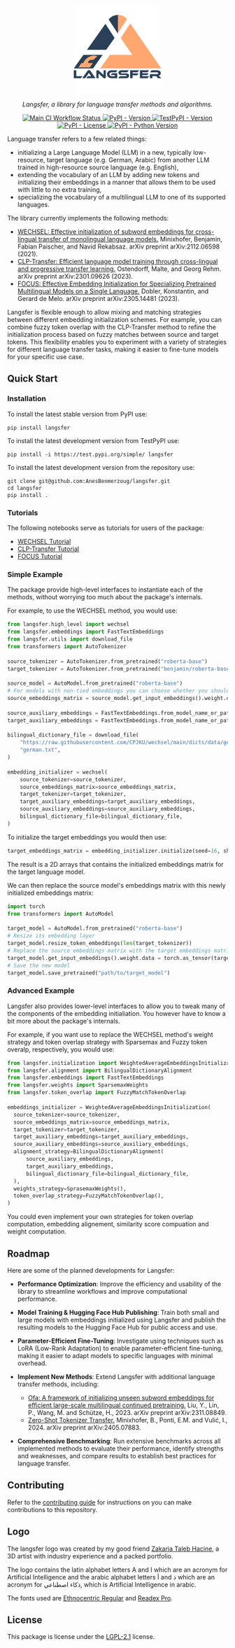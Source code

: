<p align="center" style="text-align:center;">
    <img alt="Langsfer Logo" src="https://raw.githubusercontent.com/AnesBenmerzoug/langsfer/refs/heads/main/logo.svg" width="200"/>
</p>
<p align="center" style="text-align:center;">
    <em>Langsfer, a library for language transfer methods and algorithms.</em>
</p>
<p align="center">
  <a href="https://github.com/AnesBenmerzoug/langsfer/actions?query=event%3Apush+branch%3Amain" target="_blank">
    <img src="https://github.com/AnesBenmerzoug/langsfer/actions/workflows/main.yml/badge.svg?event=push&branch=main" alt="Main CI Workflow Status">
  </a>
  <a href="https://pypi.org/project/langsfer">
    <img alt="PyPI - Version" src="https://img.shields.io/pypi/v/langsfer?style=flat&logo=pypi&logoColor=white&label=PyPI&color=blue">
  </a>
  <a href="https://test.pypi.org/project/langsfer/">
    <img alt="TestPyPI - Version" src="https://img.shields.io/badge/dynamic/json?url=https%3A%2F%2Ftest.pypi.org%2Fpypi%2Flangsfer%2Fjson&query=%24.info.version&prefix=v&logo=pypi&logoColor=white&label=TestPyPI&link=https%3A%2F%2Ftest.pypi.org%2Fproject%2Flangsfer%2F">
  </a>
  <a href="https://github.com/AnesBenmerzoug/langsfer/blob/main/LICENSE">
    <img alt="PyPI - License" src="https://img.shields.io/pypi/l/langsfer?logoColor=white&label=License&color=blue">
  </a>
  <a href="https://pypi.org/project/langsfer">
    <img alt="PyPI - Python Version" src="https://img.shields.io/pypi/pyversions/langsfer?logo=python&label=Python">
  </a>
</p>

Language transfer refers to a few related things:

- initializing a Large Language Model (LLM) in a new, typically low-resource, target language (e.g. German, Arabic)
  from another LLM trained in high-resource source language (e.g. English),
- extending the vocabulary of an LLM by adding new tokens and initializing their embeddings
  in a manner that allows them to be used with little to no extra training,
- specializing the vocabulary of a multilingual LLM to one of its supported languages.

The library currently implements the following methods:

- [WECHSEL: Effective initialization of subword embeddings for cross-lingual transfer of monolingual language models.](https://arxiv.org/abs/2112.06598) Minixhofer, Benjamin, Fabian Paischer, and Navid Rekabsaz. arXiv preprint arXiv:2112.06598 (2021).
- [CLP-Transfer: Efficient language model training through cross-lingual and progressive transfer learning.](https://arxiv.org/abs/2301.09626) Ostendorff, Malte, and Georg Rehm. arXiv preprint arXiv:2301.09626 (2023).
- [FOCUS: Effective Embedding Initialization for Specializing Pretrained Multilingual Models on a Single Language.](https://arxiv.org/abs/2305.14481) Dobler, Konstantin, and Gerard de Melo. arXiv preprint arXiv:2305.14481 (2023).

Langsfer is flexible enough to allow mixing and matching strategies between different embedding initialization schemes. For example, you can combine fuzzy token overlap with the CLP-Transfer method to refine the initialization process based on fuzzy matches between source and target tokens. This flexibility enables you to experiment with a variety of strategies for different language transfer tasks, making it easier to fine-tune models for your specific use case.

## Quick Start

### Installation

To install the latest stable version from PyPI use:

```shell
pip install langsfer
```

To install the latest development version from TestPyPI use:

```shell
pip install -i https://test.pypi.org/simple/ langsfer
```

To install the latest development version from the repository use:

```shell
git clone git@github.com:AnesBenmerzoug/langsfer.git
cd langsfer
pip install .
```

### Tutorials

The following notebooks serve as tutorials for users of the package:

- [WECHSEL Tutorial](notebooks/WECHSEL_tutorial.ipynb)
- [CLP-Transfer Tutorial](notebooks/CLPT_tutorial.ipynb)
- [FOCUS Tutorial](notebooks/FOCUS_tutorial.ipynb)

### Simple Example

The package provide high-level interfaces to instantiate each of the methods,
without worrying too much about the package's internals.

For example, to use the WECHSEL method, you would use:

```python
from langsfer.high_level import wechsel
from langsfer.embeddings import FastTextEmbeddings
from langsfer.utils import download_file
from transformers import AutoTokenizer

source_tokenizer = AutoTokenizer.from_pretrained("roberta-base")
target_tokenizer = AutoTokenizer.from_pretrained("benjamin/roberta-base-wechsel-german")

source_model = AutoModel.from_pretrained("roberta-base")
# For models with non-tied embeddings you can choose whether you should transfer the input and output embeddings separately.
source_embeddings_matrix = source_model.get_input_embeddings().weight.detach().numpy()

source_auxiliary_embeddings = FastTextEmbeddings.from_model_name_or_path("en")
target_auxiliary_embeddings = FastTextEmbeddings.from_model_name_or_path("de")

bilingual_dictionary_file = download_file(
    "https://raw.githubusercontent.com/CPJKU/wechsel/main/dicts/data/german.txt",
    "german.txt",
)

embedding_initializer = wechsel(
    source_tokenizer=source_tokenizer,
    source_embeddings_matrix=source_embeddings_matrix,
    target_tokenizer=target_tokenizer,
    target_auxiliary_embeddings=target_auxiliary_embeddings,
    source_auxiliary_embeddings=source_auxiliary_embeddings,
    bilingual_dictionary_file=bilingual_dictionary_file,
)
```

To initialize the target embeddings you would then use:

```python
target_embeddings_matrix = embedding_initializer.initialize(seed=16, show_progress=True)
```

The result is a 2D arrays that contains the initialized embeddings matrix for the target language model.

We can then replace the source model's embeddings matrix with this newly initialized embeddings matrix:

```python
import torch
from transformers import AutoModel

target_model = AutoModel.from_pretrained("roberta-base")
# Resize its embedding layer
target_model.resize_token_embeddings(len(target_tokenizer))
# Replace the source embeddings matrix with the target embeddings matrix
target_model.get_input_embeddings().weight.data = torch.as_tensor(target_embeddings_matrix)
# Save the new model
target_model.save_pretrained("path/to/target_model")
```

### Advanced Example

Langsfer also provides lower-level interfaces to allow you
to tweak many of the components of the embedding initialiation.
You however have to know a bit more about the package's internals.

For example, if you want use to replace the WECHSEL method's weight strategy and token overlap strategy
with Sparsemax and Fuzzy token overalp, respectively, you would use:

```python
from langsfer.initialization import WeightedAverageEmbeddingsInitialization
from langsfer.alignment import BilingualDictionaryAlignment
from langsfer.embeddings import FastTextEmbeddings
from langsfer.weights import SparsemaxWeights
from langsfer.token_overlap import FuzzyMatchTokenOverlap

embeddings_initializer = WeightedAverageEmbeddingsInitialization(
  source_tokenizer=source_tokenizer,
  source_embeddings_matrix=source_embeddings_matrix,
  target_tokenizer=target_tokenizer,
  target_auxiliary_embeddings=target_auxiliary_embeddings,
  source_auxiliary_embeddings=source_auxiliary_embeddings,
  alignment_strategy=BilingualDictionaryAlignment(
      source_auxiliary_embeddings,
      target_auxiliary_embeddings,
      bilingual_dictionary_file=bilingual_dictionary_file,
  ),
  weights_strategy=SprasemaxWeights(),
  token_overlap_strategy=FuzzyMatchTokenOverlap(),
)
```

You could even implement your own strategies for token overlap computation, embedding alignement,
similarity score compuation and weight computation.

## Roadmap

Here are some of the planned developments for Langsfer:

- **Performance Optimization**: Improve the efficiency and usability of the library to streamline workflows
  and improve computational performance.

- **Model Training & Hugging Face Hub Publishing**: Train both small and large models with embeddings initialized using Langsfer
  and publish the resulting models to the Hugging Face Hub for public access and use.

- **Parameter-Efficient Fine-Tuning**: Investigate using techniques such as LoRA (Low-Rank Adaptation)
  to enable parameter-efficient fine-tuning, making it easier to adapt models to specific languages with minimal overhead.

- **Implement New Methods**: Extend Langsfer with additional language transfer methods, including:

  - [Ofa: A framework of initializing unseen subword embeddings for efficient large-scale multilingual continued pretraining.](https://arxiv.org/abs/2311.08849)
    Liu, Y., Lin, P., Wang, M. and Schütze, H., 2023. arXiv preprint arXiv:2311.08849.
  - [Zero-Shot Tokenizer Transfer.](https://arxiv.org/abs/2405.07883)
    Minixhofer, B., Ponti, E.M. and Vulić, I., 2024. arXiv preprint arXiv:2405.07883.

- **Comprehensive Benchmarking**: Run extensive benchmarks across all implemented methods to evaluate their performance, identify strengths
  and weaknesses, and compare results to establish best practices for language transfer.


## Contributing

Refer to the [contributing guide](CONTRIBUTING.md) for instructions on you can make contributions to this repository.

## Logo

The langsfer logo was created by my good friend [Zakaria Taleb Hacine](https://behance.net/zakariahacine), a 3D artist with
industry experience and a packed portfolio.

The logo contains the latin alphabet letters A and I which are an acronym for Artificial Intelligence and the arabic alphabet letters
أ and ذ which are an acronym for ذكاء اصطناعي, which is Artificial Intelligence in arabic.

The fonts used are [Ethnocentric Regular](https://www.myfonts.com/products/ethnocentric-ethnocentric-970121) and [Readex Pro](https://fonts.google.com/specimen/Readex+Pro).

## License

This package is license under the [LGPL-2.1](https://www.gnu.org/licenses/old-licenses/lgpl-2.1.en.html) license.
